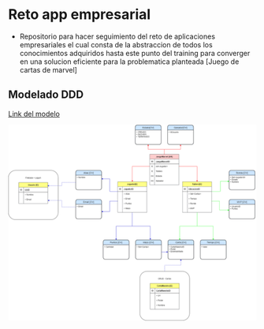 # Reto app empresarial
- Repositorio para hacer seguimiento del reto de aplicaciones empresariales el cual consta de la abstraccion de todos los conocimientos adquiridos hasta este punto del training para converger en una solucion eficiente para la problematica planteada [Juego de cartas de marvel]

## Modelado DDD
[Link del modelo]()


![Imagen modelado](https://github.com/seb4stian69/RetoAppEmpresarial/blob/main/imagenes/ProjectMarvel-Modelado-%5BJuego%5D.png)

